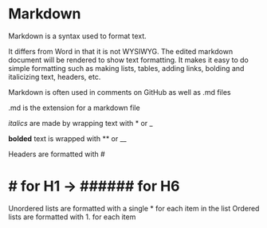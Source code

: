 # Markdown

Markdown is a syntax used to format text.

It differs from Word in that it is not WYSIWYG. The edited markdown document will be rendered to show text formatting.
It makes it easy to do simple formatting such as making lists, tables, adding links, bolding and italicizing text, headers, etc.

Markdown is often used in comments on GitHub as well as .md files

.md is the extension for a markdown file

*italics* are made by wrapping text with * or _

**bolded** text is wrapped with ** or __

Headers are formatted with #
# # for H1 -> ###### for H6

Unordered lists are formatted with a single * for each item in the list
Ordered lists are formatted with 1. for each item
